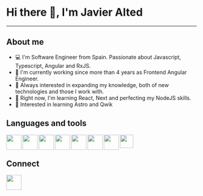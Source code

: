 # Hi there :wave:, I'm Javier Alted

---

## About me

- :computer: I'm Software Engineer from Spain. Passionate about Javascript, Typescript, Angular and RxJS. 
- :office: I'm currently working since more than 4 years as Frontend Angular Engineer. 
- :blue_book: Always interested in expanding my knowledge, both of new technologies and those I work with. 
- :rocket: Right now, I'm learning React, Next and perfecting my NodeJS skills. 
- :triangular_flag_on_post: Interested in learning Astro and Qwik 

## Languages and tools

<img align="left" width="40px" src="https://user-images.githubusercontent.com/52936547/210137749-be9f9c55-1b30-42ba-a7fb-e03bec77f750.png"/>
<img align="left" width="40px" src="https://user-images.githubusercontent.com/52936547/210137717-1d54762c-23ad-4f8f-bbed-961aebfc890d.png"/>
<img align="left" width="40px" src="https://user-images.githubusercontent.com/52936547/210137021-94da99fe-5c62-4b97-ba0d-e545f2c6cf0a.png"/>
<img align="left" width="40px" src="https://user-images.githubusercontent.com/52936547/210137040-1e461a2d-b405-47cf-9bd3-84560e10772a.png"/>
<img align="left" width="40px" src="https://user-images.githubusercontent.com/52936547/210137267-2de5787a-fa21-4da8-9a49-ffda296ea89c.png"/>
<img align="left" width="40px" src="https://user-images.githubusercontent.com/52936547/210137447-2ce5e9ef-b54a-4c57-8262-8acfcd335971.png"/>
<img align="left" width="40px" src="https://user-images.githubusercontent.com/52936547/210137487-c792a8d1-9cf3-4407-b4ea-ec2c05f66368.png"/>
<img width="35px" src="https://user-images.githubusercontent.com/52936547/210137503-ae2c156a-3002-4086-a377-0cfd72c1b610.png"/>

## Connect

[<img width="40px" src="https://user-images.githubusercontent.com/52936547/210137633-bce0388c-850a-4cab-afba-e29bbf1221ec.png">](https://www.linkedin.com/in/javier-alted-navarro/)




